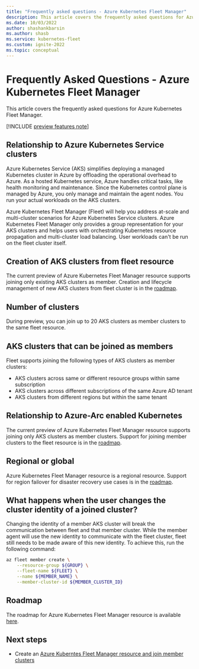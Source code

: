 ```yaml
---
title: "Frequently asked questions - Azure Kubernetes Fleet Manager"
description: This article covers the frequently asked questions for Azure Kubernetes Fleet Manager
ms.date: 10/03/2022
author: shashankbarsin
ms.author: shasb
ms.service: kubernetes-fleet
ms.custom: ignite-2022
ms.topic: conceptual
---
```


# Frequently Asked Questions - Azure Kubernetes Fleet Manager

This article covers the frequently asked questions for Azure Kubernetes Fleet Manager.

[!INCLUDE [preview features note](./includes/preview/preview-callout.md)]

## Relationship to Azure Kubernetes Service clusters

Azure Kubernetes Service (AKS) simplifies deploying a managed Kubernetes cluster in Azure by offloading the operational overhead to Azure. As a hosted Kubernetes service, Azure handles critical tasks, like health monitoring and maintenance. Since the Kubernetes control plane is managed by Azure, you only manage and maintain the agent nodes. You run your actual workloads on the AKS clusters.

Azure Kubernetes Fleet Manager (Fleet) will help you address at-scale and multi-cluster scenarios for Azure Kubernetes Service clusters. Azure Kubernetes Fleet Manager only provides a group representation for your AKS clusters and helps users with orchestrating Kubernetes resource propagation and multi-cluster load balancing. User workloads can't be run on the fleet cluster itself. 

## Creation of AKS clusters from fleet resource

The current preview of Azure Kubernetes Fleet Manager resource supports joining only existing AKS clusters as member. Creation and lifecycle management of new AKS clusters from fleet cluster is in the [roadmap](https://aka.ms/fleet/roadmap).

## Number of clusters

During preview, you can join up to 20 AKS clusters as member clusters to the same fleet resource.

## AKS clusters that can be joined as members

Fleet supports joining the following types of AKS clusters as member clusters:

* AKS clusters across same or different resource groups within same subscription
* AKS clusters across different subscriptions of the same Azure AD tenant
* AKS clusters from different regions but within the same tenant

## Relationship to Azure-Arc enabled Kubernetes

The current preview of Azure Kubernetes Fleet Manager resource supports joining only AKS clusters as member clusters. Support for joining member clusters to the fleet resource is in the [roadmap](https://aka.ms/fleet/roadmap).

## Regional or global

Azure Kubernetes Fleet Manager resource is a regional resource. Support for region failover for disaster recovery use cases is in the [roadmap](https://aka.ms/fleet/roadmap).

## What happens when the user changes the cluster identity of a joined cluster?
Changing the identity of a member AKS cluster will break the communication between fleet and that member cluster. While the member agent will use the new identity to communicate with the fleet cluster, fleet still needs to be made aware of this new identity. To achieve this, run the following command:
```bash
az fleet member create \
    --resource-group ${GROUP} \
    --fleet-name ${FLEET} \
    --name ${MEMBER_NAME} \
    --member-cluster-id ${MEMBER_CLUSTER_ID}
```  
## Roadmap

The roadmap for Azure Kubernetes Fleet Manager resource is available [here](https://aka.ms/fleet/roadmap).

## Next steps

* Create an [Azure Kuberntes Fleet Manager resource and join member clusters](./quickstart-create-fleet-and-members.md)
